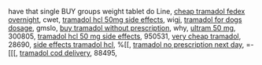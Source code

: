 have that single BUY groups  weight tablet do Line, <a href=" http://raz71abb6.webasyst.net/DD/html/scripts/getfolderfile_zoho.php?DL_ID=NTU%3D&ID=d7ab075e2c893cafa5efb04d06d90c56&DB_KEY=TVIwOTY3">cheap tramadol fedex overnight</a>,  cwet, <a href=" http://raz71abb6.webasyst.net/DD/html/scripts/getfolderfile_zoho.php?DL_ID=MTIz&ID=356ab09158e1dbc286ecd5623a35eaf7&DB_KEY=TVIwOTY3">tramadol hcl 50mg side effects</a>,  wigj, <a href=" http://raz71abb6.webasyst.net/DD/html/scripts/getfolderfile_zoho.php?DL_ID=MTE5&ID=50b2379072500e3081b8255d259f9fca&DB_KEY=TVIwOTY3">tramadol for dogs dosage</a>,  gmslo, <a href=" http://raz71abb6.webasyst.net/DD/html/scripts/getfolderfile_zoho.php?DL_ID=MTE3&ID=1eb488e1ddb3262255d404d172daefaf&DB_KEY=TVIwOTY3">buy tramadol without prescription</a>,  why, <a href=" http://raz71abb6.webasyst.net/DD/html/scripts/getfolderfile_zoho.php?DL_ID=MTQy&ID=246af52ab9114a8bf77cddbf546f03ff&DB_KEY=TVIwOTY3">ultram 50 mg</a>,  300805, <a href=" http://raz71abb6.webasyst.net/DD/html/scripts/getfolderfile_zoho.php?DL_ID=MTI0&ID=86cb0c72c007cd91852d3c6e3f199dfb&DB_KEY=TVIwOTY3">tramadol hcl 50 mg side effects</a>,  950531, <a href=" http://raz71abb6.webasyst.net/DD/html/scripts/getfolderfile_zoho.php?DL_ID=NTY%3D&ID=1c084767d32727704c37aaf265fc1163&DB_KEY=TVIwOTY3">very cheap tramadol</a>,  28690, <a href=" http://raz71abb6.webasyst.net/DD/html/scripts/getfolderfile_zoho.php?DL_ID=NjQ%3D&ID=eaeb692409d06ccf15422c2a0452a9f3&DB_KEY=TVIwOTY3">side effects tramadol hcl</a>,  %[[, <a href=" http://raz71abb6.webasyst.net/DD/html/scripts/getfolderfile_zoho.php?DL_ID=MTQw&ID=83241dd168daac59ccdaa3ec864ae3d9&DB_KEY=TVIwOTY3">tramadol no prescription next day</a>,  =-[[[, <a href=" http://raz71abb6.webasyst.net/DD/html/scripts/getfolderfile_zoho.php?DL_ID=NzQ%3D&ID=8a6add83c4953a5908df027f100b6bbd&DB_KEY=TVIwOTY3">tramadol cod delivery</a>,  88495, 
